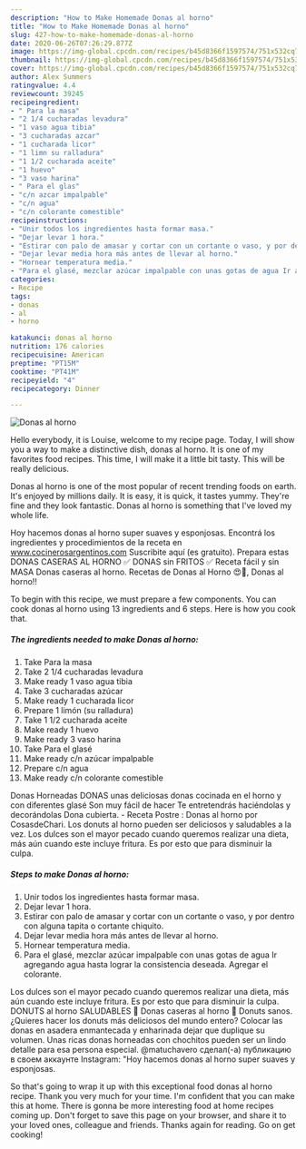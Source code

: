 ```yaml
---
description: "How to Make Homemade Donas al horno"
title: "How to Make Homemade Donas al horno"
slug: 427-how-to-make-homemade-donas-al-horno
date: 2020-06-26T07:26:29.877Z
image: https://img-global.cpcdn.com/recipes/b45d8366f1597574/751x532cq70/donas-al-horno-foto-principal.jpg
thumbnail: https://img-global.cpcdn.com/recipes/b45d8366f1597574/751x532cq70/donas-al-horno-foto-principal.jpg
cover: https://img-global.cpcdn.com/recipes/b45d8366f1597574/751x532cq70/donas-al-horno-foto-principal.jpg
author: Alex Summers
ratingvalue: 4.4
reviewcount: 39245
recipeingredient:
- " Para la masa"
- "2 1/4 cucharadas levadura"
- "1 vaso agua tibia"
- "3 cucharadas azcar"
- "1 cucharada licor"
- "1 limn su ralladura"
- "1 1/2 cucharada aceite"
- "1 huevo"
- "3 vaso harina"
- " Para el glas"
- "c/n azcar impalpable"
- "c/n agua"
- "c/n colorante comestible"
recipeinstructions:
- "Unir todos los ingredientes hasta formar masa."
- "Dejar levar 1 hora."
- "Estirar con palo de amasar y cortar con un cortante o vaso, y por dentro con alguna tapita o cortante chiquito."
- "Dejar levar media hora más antes de llevar al horno."
- "Hornear temperatura media."
- "Para el glasé, mezclar azúcar impalpable con unas gotas de agua Ir agregando agua hasta lograr la consistencia deseada. Agregar el colorante."
categories:
- Recipe
tags:
- donas
- al
- horno

katakunci: donas al horno 
nutrition: 176 calories
recipecuisine: American
preptime: "PT15M"
cooktime: "PT41M"
recipeyield: "4"
recipecategory: Dinner

---
```



![Donas al horno](https://img-global.cpcdn.com/recipes/b45d8366f1597574/751x532cq70/donas-al-horno-foto-principal.jpg)

Hello everybody, it is Louise, welcome to my recipe page. Today, I will show you a way to make a distinctive dish, donas al horno. It is one of my favorites food recipes. This time, I will make it a little bit tasty. This will be really delicious.

Donas al horno is one of the most popular of recent trending foods on earth. It's enjoyed by millions daily. It is easy, it is quick, it tastes yummy. They're fine and they look fantastic. Donas al horno is something that I've loved my whole life.

Hoy hacemos donas al horno super suaves y esponjosas. Encontrá los ingredientes y procedimientos de la receta en www.cocinerosargentinos.com Suscribite aquí (es gratuito). Prepara estas DONAS CASERAS AL HORNO ✅ DONAS sin FRITOS ✅ Receta fácil y sin MASA Donas caseras al horno. Recetas de Donas al Horno 😍🍩, Donas al horno!!


To begin with this recipe, we must prepare a few components. You can cook donas al horno using 13 ingredients and 6 steps. Here is how you cook that.

<!--inarticleads1-->

##### The ingredients needed to make Donas al horno:

1. Take  Para la masa
1. Take 2 1/4 cucharadas levadura
1. Make ready 1 vaso agua tibia
1. Take 3 cucharadas azúcar
1. Make ready 1 cucharada licor
1. Prepare 1 limón (su ralladura)
1. Take 1 1/2 cucharada aceite
1. Make ready 1 huevo
1. Make ready 3 vaso harina
1. Take  Para el glasé
1. Make ready c/n azúcar impalpable
1. Prepare c/n agua
1. Make ready c/n colorante comestible


Donas Horneadas DONAS unas deliciosas donas cocinada en el horno y con diferentes glasé Son muy fácil de hacer Te entretendrás haciéndolas y decorándolas Dona cubierta. - Receta Postre : Donas al horno por CosasdeChari. Los donuts al horno pueden ser deliciosos y saludables a la vez. Los dulces son el mayor pecado cuando queremos realizar una dieta, más aún cuando este incluye fritura. Es por esto que para disminuir la culpa. 

<!--inarticleads2-->

##### Steps to make Donas al horno:

1. Unir todos los ingredientes hasta formar masa.
1. Dejar levar 1 hora.
1. Estirar con palo de amasar y cortar con un cortante o vaso, y por dentro con alguna tapita o cortante chiquito.
1. Dejar levar media hora más antes de llevar al horno.
1. Hornear temperatura media.
1. Para el glasé, mezclar azúcar impalpable con unas gotas de agua Ir agregando agua hasta lograr la consistencia deseada. Agregar el colorante.


Los dulces son el mayor pecado cuando queremos realizar una dieta, más aún cuando este incluye fritura. Es por esto que para disminuir la culpa. DONUTS al horno SALUDABLES 🍩 Donas caseras al horno 🍩 Donuts sanos. ¿Quieres hacer los donuts más deliciosos del mundo entero? Colocar las donas en asadera enmantecada y enharinada dejar que duplique su volumen. Unas ricas donas horneadas con chochitos pueden ser un lindo detalle para esa persona especial. @matuchavero сделал(-а) публикацию в своем аккаунте Instagram: &#34;Hoy hacemos donas al horno super suaves y esponjosas. 

So that's going to wrap it up with this exceptional food donas al horno recipe. Thank you very much for your time. I'm confident that you can make this at home. There is gonna be more interesting food at home recipes coming up. Don't forget to save this page on your browser, and share it to your loved ones, colleague and friends. Thanks again for reading. Go on get cooking!
